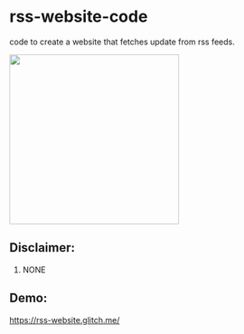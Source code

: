 # rss-website-code
code to create a website that fetches update from rss feeds.

<p align="left">
  <img src="https://upload.wikimedia.org/wikipedia/en/thumb/4/43/Feed-icon.svg/1024px-Feed-icon.svg.png" width="300" height="300" />
</p>

## Disclaimer:
1. NONE

## Demo:
https://rss-website.glitch.me/
